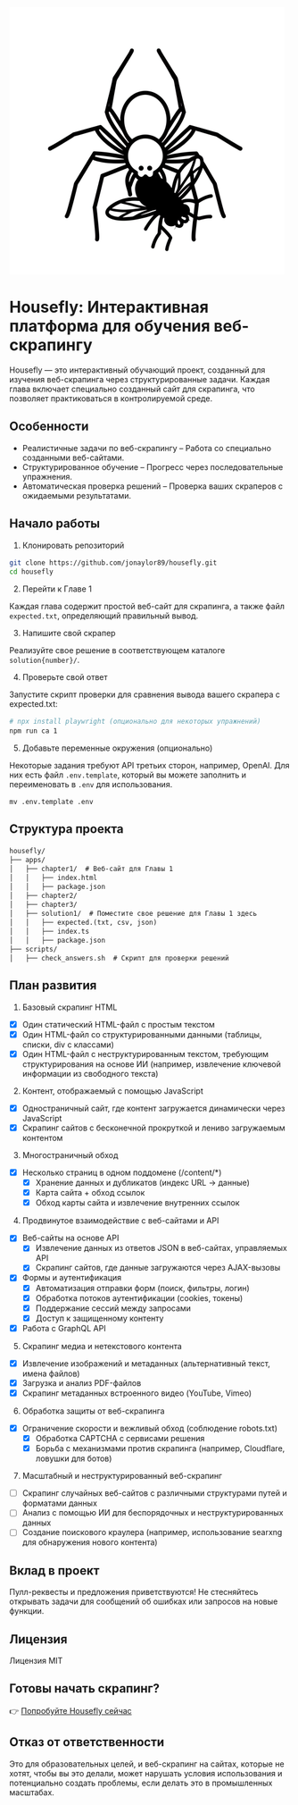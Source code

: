 ![Логотип Housefly](/apps/tutorial/public/housefly-logo.png)

# Housefly: Интерактивная платформа для обучения веб-скрапингу

Housefly — это интерактивный обучающий проект, созданный для изучения веб-скрапинга через структурированные задачи. Каждая глава включает специально созданный сайт для скрапинга, что позволяет практиковаться в контролируемой среде.

## Особенности

* Реалистичные задачи по веб-скрапингу – Работа со специально созданными веб-сайтами.
* Структурированное обучение – Прогресс через последовательные упражнения.
* Автоматическая проверка решений – Проверка ваших скраперов с ожидаемыми результатами.

## Начало работы

1. Клонировать репозиторий

```sh
git clone https://github.com/jonaylor89/housefly.git
cd housefly
```

2. Перейти к Главе 1

Каждая глава содержит простой веб-сайт для скрапинга, а также файл `expected.txt`, определяющий правильный вывод.

3. Напишите свой скрапер

Реализуйте свое решение в соответствующем каталоге `solution{number}/`.

4. Проверьте свой ответ

Запустите скрипт проверки для сравнения вывода вашего скрапера с expected.txt:

```sh
# npx install playwright (опционально для некоторых упражнений)
npm run ca 1
```

5. Добавьте переменные окружения (опционально)

Некоторые задания требуют API третьих сторон, например, OpenAI. Для них есть файл `.env.template`, который вы можете заполнить и переименовать в `.env` для использования.

```
mv .env.template .env
```

## Структура проекта

```
housefly/
├── apps/
│   ├── chapter1/  # Веб-сайт для Главы 1
│   │   ├── index.html
│   │   ├── package.json
│   ├── chapter2/
│   ├── chapter3/
│   ├── solution1/  # Поместите свое решение для Главы 1 здесь
│   │   ├── expected.(txt, csv, json)
│   │   ├── index.ts
│   │   ├── package.json
├── scripts/
│   ├── check_answers.sh  # Скрипт для проверки решений
```

## План развития

1. Базовый скрапинг HTML
- [x] Один статический HTML-файл с простым текстом
- [x] Один HTML-файл со структурированными данными (таблицы, списки, div с классами)
- [x] Один HTML-файл с неструктурированным текстом, требующим структурирования на основе ИИ (например, извлечение ключевой информации из свободного текста)

2. Контент, отображаемый с помощью JavaScript
- [x] Одностраничный сайт, где контент загружается динамически через JavaScript
- [x] Скрапинг сайтов с бесконечной прокруткой и лениво загружаемым контентом

3. Многостраничный обход
- [x] Несколько страниц в одном поддомене (/content/*)
    - [x] Хранение данных и дубликатов (индекс URL -> данные)
    - [x] Карта сайта + обход ссылок
    - [x] Обход карты сайта и извлечение внутренних ссылок

4. Продвинутое взаимодействие с веб-сайтами и API
- [x] Веб-сайты на основе API
  - [x] Извлечение данных из ответов JSON в веб-сайтах, управляемых API
  - [x] Скрапинг сайтов, где данные загружаются через AJAX-вызовы
- [x] Формы и аутентификация
  - [x] Автоматизация отправки форм (поиск, фильтры, логин)
  - [x] Обработка потоков аутентификации (cookies, токены)
  - [x] Поддержание сессий между запросами
  - [x] Доступ к защищенному контенту
- [x] Работа с GraphQL API

5. Скрапинг медиа и нетекстового контента
- [x] Извлечение изображений и метаданных (альтернативный текст, имена файлов)
- [x] Загрузка и анализ PDF-файлов
- [x] Скрапинг метаданных встроенного видео (YouTube, Vimeo)

6. Обработка защиты от веб-скрапинга
- [x] Ограничение скорости и вежливый обход (соблюдение robots.txt)
  - [x] Обработка CAPTCHA с сервисами решения
  - [x] Борьба с механизмами против скрапинга (например, Cloudflare, ловушки для ботов)

7. Масштабный и неструктурированный веб-скрапинг
- [ ] Скрапинг случайных веб-сайтов с различными структурами путей и форматами данных
- [ ] Анализ с помощью ИИ для беспорядочных и неструктурированных данных
- [ ] Создание поискового краулера (например, использование searxng для обнаружения нового контента)

## Вклад в проект

Пулл-реквесты и предложения приветствуются! Не стесняйтесь открывать задачи для сообщений об ошибках или запросов на новые функции.

## Лицензия

Лицензия MIT

## Готовы начать скрапинг?

👉 [Попробуйте Housefly сейчас](https://housefly.cc)


## Отказ от ответственности

Это для образовательных целей, и веб-скрапинг на сайтах, которые не хотят, чтобы вы это делали, может нарушать условия использования и потенциально создать проблемы, если делать это в промышленных масштабах.